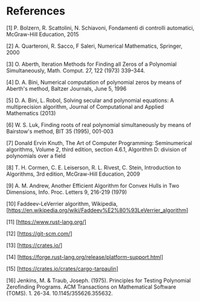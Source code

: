 # References

[1] P. Bolzern, R. Scattolini, N. Schiavoni, Fondamenti di controlli automatici, McGraw-Hill Education, 2015

[2] A. Quarteroni, R. Sacco, F Saleri, Numerical Mathematics, Springer, 2000

[3] O. Aberth, Iteration Methods for Finding all Zeros of a Polynomial Simultaneously, Math. Comput. 27, 122 (1973) 339–344.

[4] D. A. Bini, Numerical computation of polynomial zeros by means of Aberth's method, Baltzer Journals, June 5, 1996

[5] D. A. Bini, L. Robol, Solving secular and polynomial equations: A multiprecision algorithm, Journal of Computational and Applied Mathematics (2013)

[6] W. S. Luk, Finding roots of real polynomial simultaneously by means of Bairstow's method, BIT 35 (1995), 001-003

[7] Donald Ervin Knuth, The Art of Computer Programming: Seminumerical algorithms, Volume 2, third edition, section 4.6.1, Algorithm D: division of polynomials over a field

[8] T. H. Cormen, C. E. Leiserson, R. L. Rivest, C. Stein, Introduction to Algorithms, 3rd edition, McGraw-Hill Education, 2009

[9] A. M. Andrew, Another Efficient Algorithm for Convex Hulls in Two Dimensions, Info. Proc. Letters 9, 216-219 (1979)

[10] Faddeev-LeVerrier algorithm, Wikipedia, [https://en.wikipedia.org/wiki/Faddeev%E2%80%93LeVerrier_algorithm]

[11] [https://www.rust-lang.org/]

[12] [https://git-scm.com/]

[13] [https://crates.io/]

[14] [https://forge.rust-lang.org/release/platform-support.html]

[15] [https://crates.io/crates/cargo-tarpaulin]

[16] Jenkins, M. & Traub, Joseph. (1975). Principles for Testing Polynomial Zerofinding Programs. ACM Transactions on Mathematical Software (TOMS). 1. 26-34. 10.1145/355626.355632.
